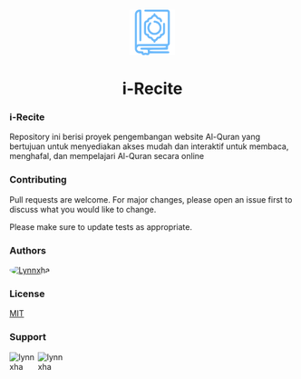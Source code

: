 <br />
<p align="center">
  <a href="https://i-recite.lynninc.cloud">
    <img src="https://raw.githubusercontent.com/Lynnxha/iRecite/main/public/logo/logo-512x.png" alt="Logo" width="80" height="80">
  </a>

  <h1 align="center">i-Recite</h1>

### i-Recite

Repository ini berisi proyek pengembangan website Al-Quran yang bertujuan untuk menyediakan akses mudah dan interaktif untuk membaca, menghafal, dan mempelajari Al-Quran secara online

### Contributing

Pull requests are welcome. For major changes, please open an issue first
to discuss what you would like to change.

Please make sure to update tests as appropriate.

### Authors

<a href="https://github.com/Lynnxha">
  <img src="https://github.com/Lynnxha.png?size=100" alt="Lynnxha" style="border-radius: 50%;">
</a>

### License

[MIT](https://choosealicense.com/licenses/mit/)

### Support

<p><a href="https://www.buymeacoffee.com/lynnxha"> <img align="left" src="https://telegra.ph/file/3b2fb8ed33eb4b94b06f0.png" height="50" width="50" alt="lynnxha" /></a></p>

<p><a href="https://trakteer.id/keiashleych"> <img align="left" src="https://cdn.trakteer.id/images/mix/trakteer-icon-thumbnail.png" height="50" width="50" alt="lynnxha"  /></a></p>
